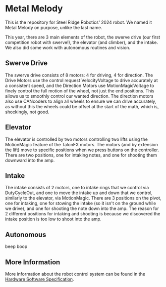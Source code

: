 # Metal Melody

This is the repository for Steel Ridge Robotics' 2024 robot. We named it Metal Melody on purpose, unlike the last name. 

This year, there are 3 main elements of the robot, the swerve drive (our first competition robot with swerve!), the elevator (and climber), and the intake. We also did some work with autonomous routines and vision.

## Swerve Drive

The swerve drive consists of 8 motors: 4 for driving, 4 for direction. The Drive Motors use the control request VelocityVoltage to drive accurately at a consistent speed, and the Direction Motors use MotionMagicVoltage to finely control the full motion of the wheel, not just the end positions. This allows us to smoothly control our wanted direction. The direction motors also use CANcoders to align all wheels to ensure we can drive accurately, as without this the wheels could be offset at the start of the math, which is, shockingly, not good.

## Elevator

The elevator is controlled by two motors controlling two lifts using the MotionMagic feature of the TalonFX motors. The motors (and by extension the lift) move to specific positions when we press buttons on the controller. There are two positions, one for intaking notes, and one for shooting them downward into the amp.

## Intake

The intake consists of 2 motors, one to intake rings that we control via DutyCycleOut, and one to move the intake up and down that we control, similarly to the elevator, via MotionMagic. There are 3 positions on the pivot, one for intaking, one for stowing the intake (so it isn't on the ground while we drive), and one for shooting the note down into the amp. The reason for 2 different positions for intaking and shooting is because we discovered the intake position is too low to shoot into the amp. 

## Autonomous
beep boop

## More Information
More information about the robot control system can be found in the [Hardware Software Specification](docs/hardware_software_specification.md).